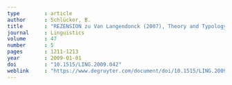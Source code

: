 ```yaml
---
type        : article   
author      : Schlücker, B.
title       : "REZENSION zu Van Langendonck (2007), Theory and Typology of Proper Names"
journal     : Linguistics
volume      : 47
number      : 5
pages       : 1211-1213
year        : 2009-01-01
doi         : "10.1515/LING.2009.042"
weblink     : "https://www.degruyter.com/document/doi/10.1515/LING.2009.042/html"
---
```


